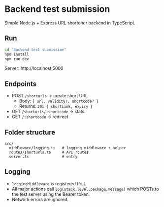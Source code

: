 # Backend test submission

Simple Node.js + Express URL shortener backend in TypeScript.

## Run

```bash
cd "Backend test submission"
npm install
npm run dev
```

Server: http://localhost:5000

## Endpoints

- POST `/shorturls` → create short URL
  - Body: `{ url, validity?, shortcode? }`
  - Returns: `201 { shortLink, expiry }`
- GET `/shorturls/:shortcode` → stats
- GET `/:shortcode` → redirect

## Folder structure

```
src/
  middleware/logging.ts   # logging middleware + helper
  routes/shorturls.ts     # API routes
  server.ts               # entry
```

## Logging

- `loggingMiddleware` is registered first.
- All major actions call `log(stack,level,package,message)` which POSTs to the test server using the Bearer token.
- Network errors are ignored.
